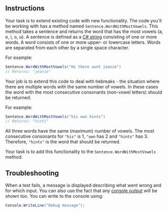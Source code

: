 ## Instructions

Your task is to extend existing code with new functionality. The code you'll be working with has a method named `Sentence.WordWithMostVowels`. This method takes a sentence and returns the word that has the most vowels (a, e, i, o, u). A sentence is defined as a [C# string][docs-string] consisting of one or more words. A word consists of one or more upper- or lowercase letters. Words are separated from each other by a single space character.

For example:

```csharp
Sentence.WordWithMostVowels("Hi there aunt jeanie")
// Returns: "jeanie"
```

Your job is to extend this code to deal with tiebreaks - the situation where there are multiple words with the same number of vowels. In these cases the word with the most consecutive consonants (non-vowel letters) should be returned.

For example:

```csharp
Sentence.WordWithMostVowels("his own hints")
// Returns: "hints"
```

All three words have the same (maximum) number of vowels. The most consecutive consonants for `"his"` is 1, `"own` has 2 and `"hints"` has 3. Therefore, `"hints"` is the word that should be returned.

Your task is to add this functionality to the `Sentence.WordWithMostVowels` method.

## Troubleshooting

When a test fails, a message is displayed describing what went wrong and for which input. You can also use the fact that any [console output][programiz.com-basic-input-output] will be shown too. You can write to the console using:

```csharp
Console.WriteLine("Debug message");
```

[docs-string]: https://docs.microsoft.com/en-us/dotnet/csharp/programming-guide/strings/
[programiz.com-basic-input-output]: https://www.programiz.com/csharp-programming/basic-input-output
